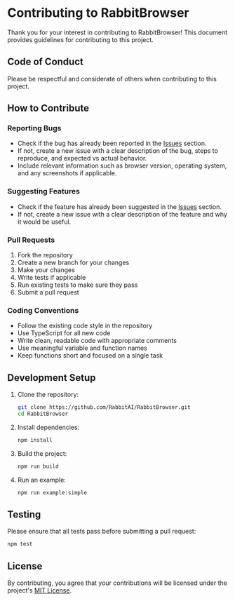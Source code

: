 # Contributing to RabbitBrowser

Thank you for your interest in contributing to RabbitBrowser! This document provides guidelines for contributing to this project.

## Code of Conduct

Please be respectful and considerate of others when contributing to this project.

## How to Contribute

### Reporting Bugs

- Check if the bug has already been reported in the [Issues](https://github.com/RabbitAI/RabbitBrowser/issues) section.
- If not, create a new issue with a clear description of the bug, steps to reproduce, and expected vs actual behavior.
- Include relevant information such as browser version, operating system, and any screenshots if applicable.

### Suggesting Features

- Check if the feature has already been suggested in the [Issues](https://github.com/RabbitAI/RabbitBrowser/issues) section.
- If not, create a new issue with a clear description of the feature and why it would be useful.

### Pull Requests

1. Fork the repository
2. Create a new branch for your changes
3. Make your changes
4. Write tests if applicable
5. Run existing tests to make sure they pass
6. Submit a pull request

### Coding Conventions

- Follow the existing code style in the repository
- Use TypeScript for all new code
- Write clean, readable code with appropriate comments
- Use meaningful variable and function names
- Keep functions short and focused on a single task

## Development Setup

1. Clone the repository:
   ```bash
   git clone https://github.com/RabbitAI/RabbitBrowser.git
   cd RabbitBrowser
   ```

2. Install dependencies:
   ```bash
   npm install
   ```

3. Build the project:
   ```bash
   npm run build
   ```

4. Run an example:
   ```bash
   npm run example:simple
   ```

## Testing

Please ensure that all tests pass before submitting a pull request:

```bash
npm test
```

## License

By contributing, you agree that your contributions will be licensed under the project's [MIT License](LICENSE).
